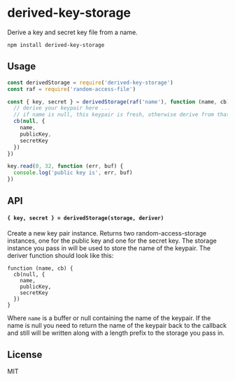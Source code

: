 # derived-key-storage

Derive a key and secret key file from a name.

```
npm install derived-key-storage
```

## Usage

``` js
const derivedStorage = require('derived-key-storage')
const raf = require('random-access-file')

const { key, secret } = derivedStorage(raf('name'), function (name, cb) {
  // derive your keypair here ...
  // if name is null, this keypair is fresh, otherwise derive from that name
  cb(null, {
    name,
    publicKey,
    secretKey
  })
})

key.read(0, 32, function (err, buf) {
  console.log('public key is', err, buf)
})
```

## API

#### `{ key, secret } = derivedStorage(storage, deriver)`

Create a new key pair instance. Returns two random-access-storage instances, one for the public key and one for the secret key.
The storage instance you pass in will be used to store the name of the keypair. The deriver function should look like this:

```
function (name, cb) {
  cb(null, {
    name,
    publicKey,
    secretKey
  })
}
```

Where `name` is a buffer or null containing the name of the keypair. If the name is null you need to return the name of the keypair
back to the callback and still will be written along with a length prefix to the storage you pass in.

## License

MIT
